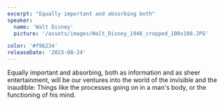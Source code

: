 ```yaml
---
excerpt: "Equally important and absorbing both"
speaker:
  name: 'Walt Disney'
  picture: '/assets/images/Walt_Disney_1946_cropped_100x100.JPG'

color: '#f96234'
releaseDate: '2023-08-24'
---
```

Equally important and absorbing, both as information and as sheer entertainment, will be our ventures into the world of the invisible and the inaudible: Things like the processes going on in a man's body, or the functioning of his mind.
